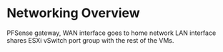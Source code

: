 # Networking Overview

PFSense gateway, WAN interface goes to home network LAN interface shares 
ESXi vSwitch port group with the rest of the VMs. 
